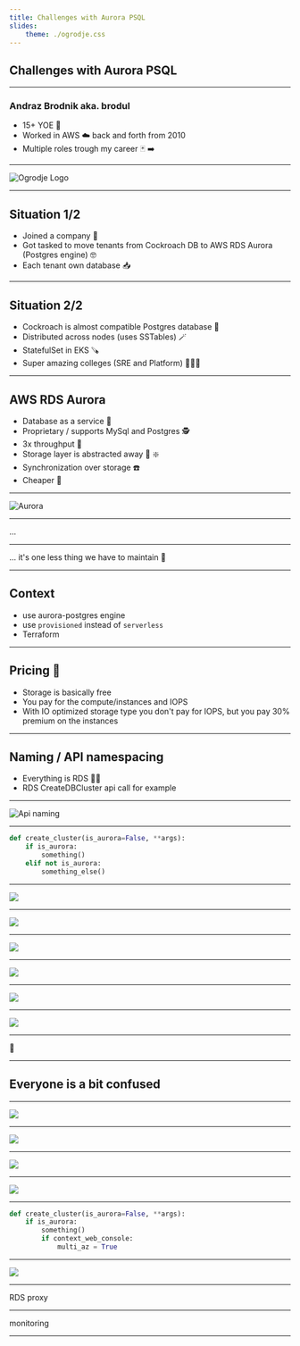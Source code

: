 ```yaml
---
title: Challenges with Aurora PSQL
slides:
    theme: ./ogrodje.css
---
```


## Challenges with Aurora PSQL

---

### Andraz Brodnik aka. brodul

- 15+ YOE 👴
- Worked in AWS ☁️ back and forth from 2010
- Multiple roles trough my career 🃏 :arrow_right:

---

![Ogrodje Logo](./ogrodje-logo.png)

---

## Situation 1/2

- Joined a company 👋
- Got tasked to move tenants from Cockroach DB to AWS RDS Aurora (Postgres engine) :nerd_face:
- Each tenant own database :inbox_tray:

---

## Situation 2/2

- Cockroach is almost compatible Postgres database 🤌
- Distributed across nodes (uses SSTables) 🪄
- StatefulSet in EKS 🪚 
- Super amazing colleges (SRE and Platform) 🧑‍🤝‍🧑

---

## AWS RDS Aurora

- Database as a service 💸
- Proprietary / supports MySql and Postgres 🕵️
- 3x throughput 🐴
- Storage layer is abstracted away 💾 ❇️ 
- Synchronization over storage ☎️
- Cheaper 🤑

---

![Aurora](./aurora.png)

---

...

---

... it's one less thing we have to maintain 💯

---

## Context

- use aurora-postgres engine
- use `provisioned` instead of `serverless`
- Terraform

---

## Pricing 💸

- Storage is basically free
- You pay for the compute/instances and IOPS
- With IO optimized storage type you don't pay for IOPS, but you pay 30% premium on the instances

---

## Naming / API namespacing 

- Everything is RDS 🥇🥇
- RDS CreateDBCluster api call for example


---

![Api naming](./api-naming.png)

---

```python
def create_cluster(is_aurora=False, **args):
    if is_aurora:
        something()
    elif not is_aurora:
        something_else()
```

---

![](./naming2.png)

---

![](./naming3.png)

---

![](./naming4.png)

---

![](./naming6.png)

---

![](./naming7.png)

---

![](./naming8.png)

---

🥲

---

## Everyone is a bit confused
---

![](./multiaz1.png)

---

![](./multiaz2.png)

---

![](./aurora.png)

---

![](./multiaz3.png)

---


```python
def create_cluster(is_aurora=False, **args):
    if is_aurora:
        something()
        if context_web_console:
            multi_az = True
```


---


![](./monitoring.png)

---

RDS proxy

---

monitoring

---
